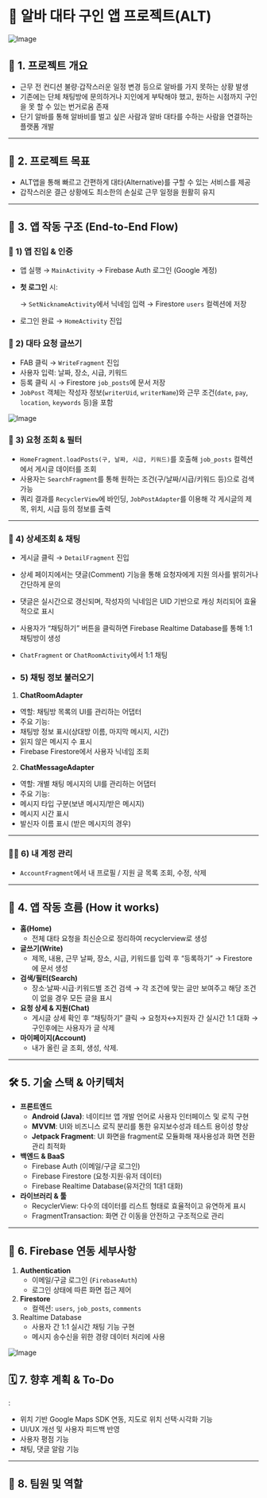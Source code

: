 # 💼 **알바 대타 구인 앱 프로젝트(ALT)**
![Image](https://github.com/user-attachments/assets/74561466-34cc-4ed5-8f09-6c2a8dee58a8)
## 🧩 1. 프로젝트 개요

- 근무 전 컨디션 불량·갑작스러운 일정 변경 등으로 알바를 가지 못하는 상황 발생
- 기존에는 단체 채팅방에 문의하거나 지인에게 부탁해야 했고, 원하는 시점까지 구인을 못 할 수 있는 번거로움 존재
- 단기 알바를 통해 알바비를 벌고 싶은 사람과 알바 대타를 수하는 사람을 연결하는 플랫폼 개발

---

## 🎯 2. 프로젝트 목표

- ALT앱을 통해 빠르고 간편하게 대타(Alternative)를 구할 수 있는 서비스를 제공
- 갑작스러운 결근 상황에도 최소한의 손실로 근무 일정을 원활히 유지

---

## 🔄 3. 앱 작동 구조 (End-to-End Flow)

### 🔐 1) 앱 진입 & 인증

- 앱 실행 → `MainActivity` → Firebase Auth 로그인 (Google 계정)
- **첫 로그인** 시:
    
    → `SetNicknameActivity`에서 닉네임 입력 → Firestore `users` 컬렉션에 저장
    
- 로그인 완료 → `HomeActivity` 진입

### 📝 2) 대타 요청 글쓰기

- FAB 클릭 → `WriteFragment` 진입
- 사용자 입력: 날짜, 장소, 시급, 키워드
- 등록 클릭 시 → Firestore `job_posts`에 문서 저장
- `JobPost` 객체는 작성자 정보(`writerUid`, `writerName`)와 근무 조건(`date`, `pay`, `location`, `keywords` 등)을 포함

![Image](https://github.com/user-attachments/assets/0c6ea4ee-6861-4ed2-8f92-b7a578516068)



### 📄 3) 요청 조회 & 필터

- `HomeFragment.loadPosts(구, 날짜, 시급, 키워드)`를 호출해 `job_posts` 컬렉션에서 게시글 데이터를 조회
- 사용자는 `SearchFragment`를 통해 원하는 조건(구/날짜/시급/키워드 등)으로 검색 가능
- 쿼리 결과를 `RecyclerView`에 바인딩, `JobPostAdapter`를 이용해 각 게시글의 제목, 위치, 시급 등의 정보를 출력

---

### 💬 4) 상세조회 & 채팅

- 게시글 클릭 → `DetailFragment` 진입
- 상세 페이지에서는 댓글(Comment) 기능을 통해 요청자에게 지원 의사를 밝히거나 간단하게 문의
- 댓글은 실시간으로 갱신되며, 작성자의 닉네임은 UID 기반으로 캐싱 처리되어 효율적으로 표시
- 사용자가 “채팅하기” 버튼을 클릭하면 Firebase Realtime Database를 통해 1:1 채팅방이 생성
- `ChatFragment` or `ChatRoomActivity`에서 1:1 채팅

- ### 5) 채팅 정보 불러오기

1. **ChatRoomAdapter**
- 역할: 채팅방 목록의 UI를 관리하는 어댑터
- 주요 기능:
- 채팅방 정보 표시(상대방 이름, 마지막 메시지, 시간)
- 읽지 않은 메시지 수 표시
- Firebase Firestore에서 사용자 닉네임 조회
2. **ChatMessageAdapter**
- 역할: 개별 채팅 메시지의 UI를 관리하는 어댑터
- 주요 기능:
- 메시지 타입 구분(보낸 메시지/받은 메시지)
- 메시지 시간 표시
- 발신자 이름 표시 (받은 메시지의 경우)

---

### 🙋‍♂️ 6) 내 계정 관리

- `AccountFragment`에서 내 프로필 / 지원 글 목록 조회, 수정, 삭제

---

## 🧭 4. 앱 작동 흐름 (How it works)

- **홈(Home)**
    - 전체 대타 요청을 최신순으로 정리하여 recyclerview로 생성
- **글쓰기(Write)**
    - 제목, 내용, 근무 날짜, 장소, 시급, 키워드를 입력 후 “등록하기” → Firestore에 문서 생성
- **검색/필터(Search)**
    - 장소·날짜·시급·키워드별 조건 검색 → 각 조건에 맞는 글만 보여주고 해당 조건이 없을 경우 모든 글을 표시
- **요청 상세 & 지원(Chat)**
    - 게시글 상세 확인 후 “채팅하기” 클릭 → 요청자↔지원자 간 실시간 1:1 대화 → 구인후에는 사용자가 글 삭제
- **마이페이지(Account)**
    - 내가 올린 글 조회, 생성, 삭제.

---

## 🛠️ 5. 기술 스택 & 아키텍처

- **프론트엔드**
    - **Android (Java)**: 네이티브 앱 개발 언어로 사용자 인터페이스 및 로직 구현
    - **MVVM**: UI와 비즈니스 로직 분리를 통한 유지보수성과 테스트 용이성 향상
    - **Jetpack Fragment**: UI 화면을 fragment로 모듈화해 재사용성과 화면 전환 관리 최적화
- **백엔드 & BaaS**
    - Firebase Auth (이메일/구글 로그인)
    - Firebase Firestore (요청·지원·유저 데이터)
    - Firebase Realtime Database(유저간의 1대1 대화)
- **라이브러리 & 툴**
    - RecyclerView: 다수의 데이터를 리스트 형태로 효율적이고 유연하게 표시
    - FragmentTransaction: 화면 간 이동을 안전하고 구조적으로 관리

---

## 🔗 6. Firebase 연동 세부사항

1. **Authentication**
    - 이메일/구글 로그인 (`FirebaseAuth`)
    - 로그인 상태에 따른 화면 접근 제어
2. **Firestore**
    - 컬렉션: `users`, `job_posts`, `comments`
3. Realtime Database
    - 사용자 간 1:1 실시간 채팅 기능 구현
    - 메시지 송수신을 위한 경량 데이터 처리에 사용
    
![Image](https://github.com/user-attachments/assets/b45c0df8-8dcb-4205-8f7d-eac47de20931)

## 🗓️ 7. 향후 계획 & To-Do

:

- 위치 기반 Google Maps SDK 연동, 지도로 위치 선택·시각화 기능
- UI/UX 개선 및 사용자 피드백 반영
- 사용자 평점 기능
- 채팅, 댓글 알람 기능

---

## 👥 8. 팀원 및 역할
